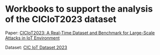 # Workbooks to support the analysis of the CICIoT2023 dataset

Paper:   [CICIoT2023: A Real-Time Dataset and Benchmark for Large-Scale Attacks in IoT Environment](https://www.preprints.org/manuscript/202305.0443/v1)

Dataset: [CIC IoT Dataset 2023](https://www.unb.ca/cic/datasets/iotdataset-2023.html)

